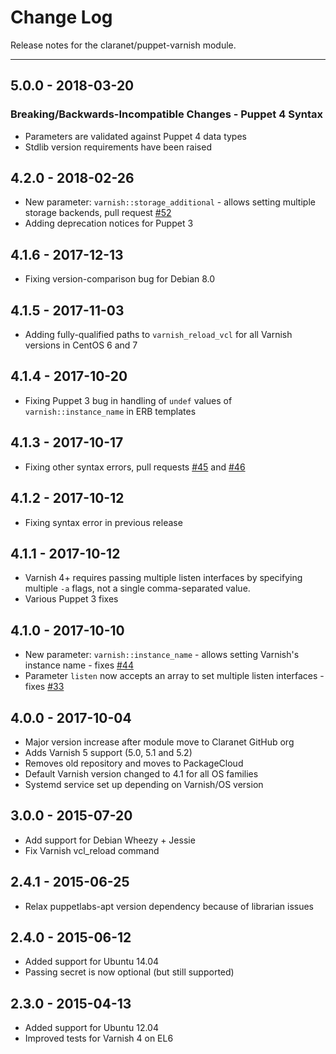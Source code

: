 # Change Log

Release notes for the claranet/puppet-varnish module.

------------------------------------------

## 5.0.0 - 2018-03-20

### Breaking/Backwards-Incompatible Changes - Puppet 4 Syntax
  * Parameters are validated against Puppet 4 data types
  * Stdlib version requirements have been raised

## 4.2.0 - 2018-02-26
  * New parameter: `varnish::storage_additional` - allows setting multiple storage backends, pull request [#52](https://github.com/claranet/puppet-varnish/issues/52)
  * Adding deprecation notices for Puppet 3

## 4.1.6 - 2017-12-13
  * Fixing version-comparison bug for Debian 8.0

## 4.1.5 - 2017-11-03
  * Adding fully-qualified paths to `varnish_reload_vcl` for all Varnish versions in CentOS 6 and 7

## 4.1.4 - 2017-10-20
  * Fixing Puppet 3 bug in handling of `undef` values of `varnish::instance_name` in ERB templates

## 4.1.3 - 2017-10-17
  * Fixing other syntax errors, pull requests [#45](https://github.com/claranet/puppet-varnish/issues/45) and [#46](https://github.com/claranet/puppet-varnish/issues/46)

## 4.1.2 - 2017-10-12
  * Fixing syntax error in previous release

## 4.1.1 - 2017-10-12
  * Varnish 4+ requires passing multiple listen interfaces by specifying multiple `-a` flags, not a single comma-separated value.
  * Various Puppet 3 fixes

## 4.1.0 - 2017-10-10
  * New parameter: `varnish::instance_name` - allows setting Varnish's instance name - fixes [#44](https://github.com/claranet/puppet-varnish/issues/44)
  * Parameter `listen` now accepts an array to set multiple listen interfaces - fixes [#33](https://github.com/claranet/puppet-varnish/issues/33)

## 4.0.0 - 2017-10-04
  * Major version increase after module move to Claranet GitHub org
  * Adds Varnish 5 support (5.0, 5.1 and 5.2)
  * Removes old repository and moves to PackageCloud
  * Default Varnish version changed to 4.1 for all OS families
  * Systemd service set up depending on Varnish/OS version

## 3.0.0 - 2015-07-20
  * Add support for Debian Wheezy + Jessie
  * Fix Varnish vcl_reload command

## 2.4.1 - 2015-06-25
  * Relax puppetlabs-apt version dependency because of librarian issues

## 2.4.0 - 2015-06-12
  * Added support for Ubuntu 14.04
  * Passing secret is now optional (but still supported)

## 2.3.0 - 2015-04-13
  * Added support for Ubuntu 12.04
  * Improved tests for Varnish 4 on EL6
